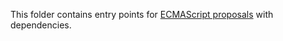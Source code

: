 
This folder contains entry points for [ECMAScript proposals](https://github.com/zloirock/core-js#ecmascript-proposals) with dependencies.